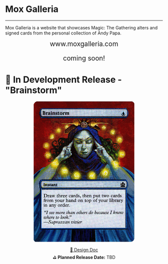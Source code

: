 # Mox Galleria
---
Mox Galleria is a website that showcases Magic: The Gathering alters and signed cards from the personal collection of Andy Papa.

<div style="text-align: center;">
<span style="font-size:1.5em;">
www.moxgalleria.com 

coming soon!
</span>
</div>

# 🚧 In Development Release - "Brainstorm"
<div style="text-align: center;">
<img src="./docs/design/img/Brainstorm.png" alt="Brainstorm Alter" height="450"/></br>

[📜 Design Doc](./docs/design/designdoc.md)  
⛳ **Planned Release Date:** TBD

</div>


